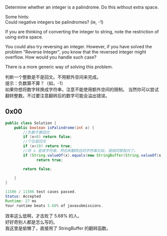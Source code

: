 Determine whether an integer is a palindrome. Do this without extra space.



Some hints:  
Could negative integers be palindromes? (ie, -1)

If you are thinking of converting the integer to string, note the restriction of using extra space.

You could also try reversing an integer. However, if you have solved the problem "Reverse Integer", you know that the reversed integer might overflow. How would you handle such case?

There is a more generic way of solving this problem.

判断一个整数是不是回文。不用额外空间来完成。  
提示：负数算不算？（如，-1）  
如果你想将数字转换成字符串，注意不能使用额外空间的限制。
当然你可以尝试翻转整数。不过要注意翻转后的数字可能会溢出错误。

## 0x00

```java
public class Solution {
    public boolean isPalindrome(int x) {
        //负数不算回文
        if (x<0) return false;
        //个位是回文
        if (x<10) return true;
        //将 x 变成字符串，然后和翻转后的字符串比较，值相同那就对了。
        if (String.valueOf(x).equals(new StringBuffer(String.valueOf(x)).reverse().toString()))
              return true;

        return false;
        
    }
}

11506 / 11506 test cases passed.
Status: Accepted
Runtime: 27 ms
Your runtime beats 5.68% of javasubmissions.
```

效率这么低啊，才击败了 5.68% 的人。  
好好奇别人都是怎么写的。  
我这里是偷懒了，直接用了 StringBuffer 的翻转函数。

